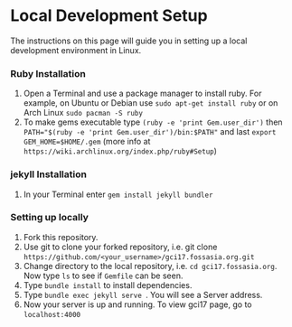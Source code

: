# Local Development Setup

The instructions on this page will guide you in setting up a local development
environment in Linux.

### Ruby Installation
1. Open a Terminal and use a package manager to install ruby. For example, on Ubuntu or Debian use `sudo apt-get install ruby` or on Arch Linux `sudo pacman -S ruby`
2. To make gems executable type `(ruby -e 'print Gem.user_dir')` then `PATH="$(ruby -e 'print Gem.user_dir')/bin:$PATH"` and last `export GEM_HOME=$HOME/.gem` (more info at `https://wiki.archlinux.org/index.php/ruby#Setup`)

### jekyll Installation
1. In your Terminal enter `gem install jekyll bundler`

### Setting up locally
1. Fork this repository.
2. Use git to clone your forked repository, i.e. git clone `https://github.com/<your_username>/gci17.fossasia.org.git`
3. Change directory to the local repository, i.e. `cd gci17.fossasia.org`. Now type `ls` to see if `Gemfile` can be seen.
4. Type `bundle install` to install dependencies.
5. Type `bundle exec jekyll serve `. You will see a Server address.
6. Now your server is up and running. To view gci17 page, go to `localhost:4000`
